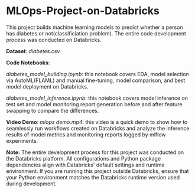 # MLOps-Project-on-Databricks

This project builds machine learning models to predict whether a person has diabetes or not(classificiation problem). The entire code development process was conducted on Databricks. 

**Dataset**: _diabetes.csv_

**Code Notebooks**:

_diabetes_model_building.ipynb_: this notebook covers EDA, model selection via AutoML(FLAML) and manual fine-tuning, model comparison, and best model deployment on Databricks.

_diabetes_model_inference.ipynb_: this notebook covers model inference on test set and model monitoring report generation before and after feature swapping to compare the differences.

**Video Demo**:
_mlops demo.mp4_: this video is a quick demo to show how to seamlessly run workflows created on Databricks and analyze the inference results of model metrics and monitoring reports logged by mlflow experiments. 

**Note:** The entire development process for this project was conducted on the Databricks platform. All configurations and Python package dependencies align with Databricks' default settings and runtime environment. If you are running this project outside Databricks, ensure that your Python environment matches the Databricks runtime version used during development.
